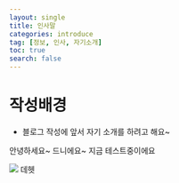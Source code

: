 ```yaml
---
layout: single
title: 인사말
categories: introduce
tag: [정보, 인사, 자기소개]
toc: true
search: false
---
```

# 작성배경
- 블로그 작성에 앞서 자기 소개를 하려고 해요~

안녕하세요~ 드니에요~
지금 테스트중이에요

![](../../images/2023-02-26-23-28-21.png)
데헷